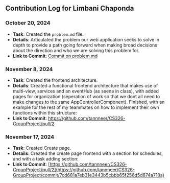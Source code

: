 ## Contribution Log for Limbani Chaponda   

### October 20, 2024
- **Task**: Created the `problem.md` file.
- **Details**: Articulated the problem our web application seeks to solve in depth to provide a path going forward when making broad decisions about the direction and who we are solving this problem for.
- **Link to Commit**: [Commit on problem.md](https://github.com/tannneer/CS326-GroupProject/commit/73319e5d60932e2737cb03d6bb6c0532dbab06f5)

### November 8, 2024
- **Task**: Created the frontend architecture.
- **Details**: Created a functional frontend architecture that makes use of multi-view, services and an eventHub (as seene in class), with added pages for organization (seperation of work so that we dont all need to make changes to the same AppControllerComponent). Finished, with an example for the rest of my teammates on how to implement their own functions within this structure:
-  **Link to Commit**: https://github.com/tannneer/CS326-GroupProject/pull/2


### November 17, 2024
- **Task**: Created Create page.
- **Details**: Created the create page frontend with a section for schedules, and with a task adding section:
-  **Link to Commit**: [https://github.com/tannneer/CS326-GroupProject/pull/2](https://github.com/tannneer/CS326-GroupProject/commit/7cd681a7eb31e3443b5cbbb65f256d5d674a718a)
